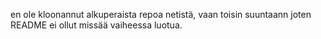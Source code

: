 en ole kloonannut alkuperaista repoa netistä, vaan toisin suuntaann joten README ei ollut missää vaiheessa luotua.
